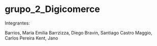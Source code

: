 # grupo_2_Digicomerce


Integrantes: 

Barrios, Maria Emilia
Barrzizza, Diego
Bravin, Santiago
Castro Maggio, Carlos
Pereira Kent, Jano
